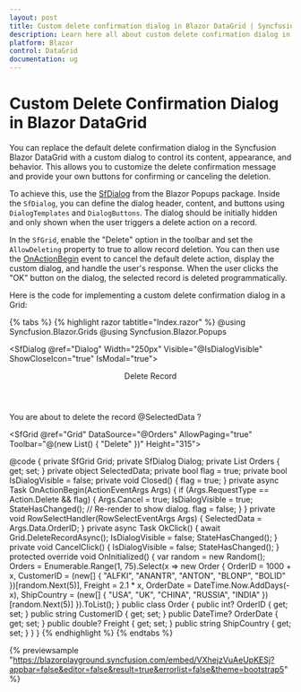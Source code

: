 ```yaml
---
layout: post
title: Custom delete confirmation dialog in Blazor DataGrid | Syncfusion
description: Learn here all about custom delete confirmation dialog in Syncfusion Blazor DataGrid component and more.
platform: Blazor
control: DataGrid
documentation: ug
---
```


# Custom Delete Confirmation Dialog in Blazor DataGrid

You can replace the default delete confirmation dialog in the Syncfusion Blazor DataGrid with a custom dialog to control its content, appearance, and behavior. This allows you to customize the delete confirmation message and provide your own buttons for confirming or canceling the deletion.

To achieve this, use the [SfDialog](https://blazor.syncfusion.com/documentation/dialog/getting-started) from the Blazor Popups package. Inside the `SfDialog`, you can define the dialog header, content, and buttons using `DialogTemplates` and `DialogButtons`. The dialog should be initially hidden and only shown when the user triggers a delete action on a record.

In the `SfGrid`, enable the "Delete" option in the toolbar and set the `AllowDeleting` property to true to allow record deletion. You can then use the [OnActionBegin](https://help.syncfusion.com/cr/blazor/Syncfusion.Blazor.Grids.GridEvents-1.html#Syncfusion_Blazor_Grids_GridEvents_1_OnActionBegin) event to cancel the default delete action, display the custom dialog, and handle the user's response. When the user clicks the "OK" button on the dialog, the selected record is deleted programmatically.

Here is the code for implementing a custom delete confirmation dialog in a Grid:

{% tabs %}
{% highlight razor tabtitle="Index.razor" %}
@using Syncfusion.Blazor.Grids
@using Syncfusion.Blazor.Popups

<SfDialog @ref="Dialog" Width="250px" Visible="@IsDialogVisible" ShowCloseIcon="true" IsModal="true">
    <DialogEvents Closed="Closed"></DialogEvents>
    <DialogTemplates>
        <Header>Delete Record</Header>
        <Content>You are about to delete the record @SelectedData ?</Content>
    </DialogTemplates>
    <DialogButtons>
        <DialogButton OnClick="@OkClick" Content="OK" IsPrimary="true"></DialogButton>
        <DialogButton OnClick="@CancelClick" Content="Cancel"></DialogButton>
    </DialogButtons>
</SfDialog>

<SfGrid @ref="Grid" DataSource="@Orders" AllowPaging="true" Toolbar="@(new List<string>() { "Delete" })" Height="315">
    <GridEvents OnActionBegin="OnActionBegin" RowSelected="RowSelectHandler" TValue="Order"></GridEvents>
    <GridEditSettings AllowDeleting="true" Mode="EditMode.Normal"></GridEditSettings>
    <GridColumns>
        <GridColumn Field=@nameof(Order.OrderID) HeaderText="Order ID" IsPrimaryKey="true" TextAlign="TextAlign.Right" Width="120"></GridColumn>
        <GridColumn Field=@nameof(Order.CustomerID) HeaderText="Customer Name" Width="120"></GridColumn>
        <GridColumn Field=@nameof(Order.OrderDate) HeaderText="Order Date" Format="d" TextAlign="TextAlign.Right" Width="130" Type="ColumnType.Date"></GridColumn>
        <GridColumn Field=@nameof(Order.Freight) HeaderText="Freight" Format="C2" TextAlign="TextAlign.Right" Width="120"></GridColumn>
        <GridColumn Field=@nameof(Order.ShipCountry) HeaderText="Ship Country" Width="150"></GridColumn>
    </GridColumns>
</SfGrid>

@code {
    private SfGrid<Order> Grid;
    private SfDialog Dialog;
    private List<Order> Orders { get; set; }
    private object SelectedData;
    private bool flag = true;
    private bool IsDialogVisible = false;
    private void Closed()
    {
        flag = true;
    }
    private async Task OnActionBegin(ActionEventArgs<Order> Args)
    {
        if (Args.RequestType == Action.Delete && flag)
        {
            Args.Cancel = true;
            IsDialogVisible = true;
            StateHasChanged(); // Re-render to show dialog.
            flag = false;
        }
    }
    private void RowSelectHandler(RowSelectEventArgs<Order> Args)
    {
        SelectedData = Args.Data.OrderID;
    }
    private async Task OkClick()
    {
        await Grid.DeleteRecordAsync();
        IsDialogVisible = false;
        StateHasChanged();
    }
    private void CancelClick()
    {
        IsDialogVisible = false;
        StateHasChanged();
    }
    protected override void OnInitialized()
    {
        var random = new Random();
        Orders = Enumerable.Range(1, 75).Select(x => new Order
        {
            OrderID = 1000 + x,
            CustomerID = (new[] { "ALFKI", "ANANTR", "ANTON", "BLONP", "BOLID" })[random.Next(5)],
            Freight = 2.1 * x,
            OrderDate = DateTime.Now.AddDays(-x),
            ShipCountry = (new[] { "USA", "UK", "CHINA", "RUSSIA", "INDIA" })[random.Next(5)]
        }).ToList();
    }
    public class Order
    {
        public int? OrderID { get; set; }
        public string CustomerID { get; set; }
        public DateTime? OrderDate { get; set; }
        public double? Freight { get; set; }
        public string ShipCountry { get; set; }
    }
}
{% endhighlight %}
{% endtabs %}

{% previewsample "https://blazorplayground.syncfusion.com/embed/VXhejzVuAeUpKESj?appbar=false&editor=false&result=true&errorlist=false&theme=bootstrap5" %}
